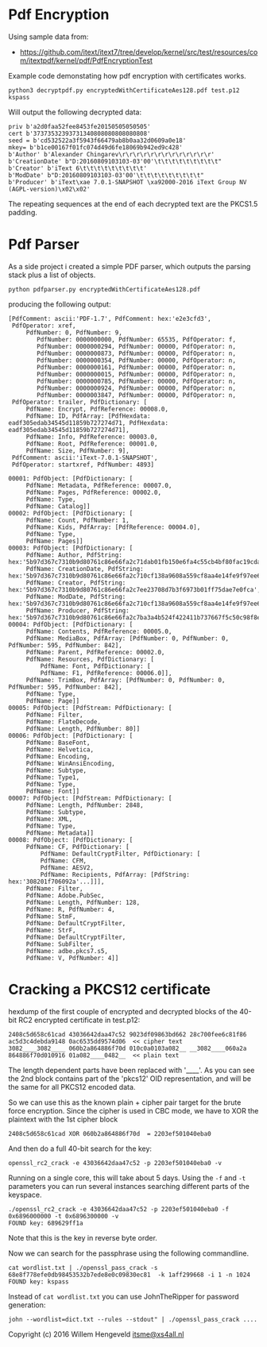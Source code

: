 Pdf Encryption
==============

Using sample data from:
 * https://github.com/itext/itext7/tree/develop/kernel/src/test/resources/com/itextpdf/kernel/pdf/PdfEncryptionTest

Example code demonstating how pdf encryption with certificates works.

    python3 decryptpdf.py encryptedWithCertificateAes128.pdf test.p12 kspass

Will output the following decrypted data:

    priv b'a2d0faa52fee8453fe20150505050505'
    cert b'37373532393731340808080808080808'
    seed = b'cd532522a3f5943f66479ab8b0aa32d0609a0e18'
    mkey= b'b1ce00167f01fc074d49d6fe18069b942ed9c428'
    b'Author' b'Alexander Chingarev\r\r\r\r\r\r\r\r\r\r\r\r\r'
    b'CreationDate' b"D:20160809103103-03'00'\t\t\t\t\t\t\t\t\t"
    b'Creator' b'iText 6\t\t\t\t\t\t\t\t\t'
    b'ModDate' b"D:20160809103103-03'00'\t\t\t\t\t\t\t\t\t"
    b'Producer' b'iText\xae 7.0.1-SNAPSHOT \xa92000-2016 iText Group NV (AGPL-version)\x02\x02'

The repeating sequences at the end of each decrypted text are the PKCS1.5 padding.


Pdf Parser
==========

As a side project i created a simple PDF parser, which outputs the parsing stack plus a list of objects.

    python pdfparser.py encryptedWithCertificateAes128.pdf

producing the following output:

    [PdfComment: ascii:'PDF-1.7', PdfComment: hex:'e2e3cfd3', 
     PdfOperator: xref,
         PdfNumber: 0, PdfNumber: 9,
            PdfNumber: 0000000000, PdfNumber: 65535, PdfOperator: f,
            PdfNumber: 0000000294, PdfNumber: 00000, PdfOperator: n,
            PdfNumber: 0000000873, PdfNumber: 00000, PdfOperator: n,
            PdfNumber: 0000000354, PdfNumber: 00000, PdfOperator: n,
            PdfNumber: 0000000161, PdfNumber: 00000, PdfOperator: n,
            PdfNumber: 0000000015, PdfNumber: 00000, PdfOperator: n,
            PdfNumber: 0000000785, PdfNumber: 00000, PdfOperator: n,
            PdfNumber: 0000000924, PdfNumber: 00000, PdfOperator: n,
            PdfNumber: 0000003847, PdfNumber: 00000, PdfOperator: n,
     PdfOperator: trailer, PdfDictionary: [
         PdfName: Encrypt, PdfReference: 00008.0, 
         PdfName: ID, PdfArray: [PdfHexdata: eadf305edab34545d11859b727274d71, PdfHexdata: eadf305edab34545d11859b727274d71], 
         PdfName: Info, PdfReference: 00003.0, 
         PdfName: Root, PdfReference: 00001.0, 
         PdfName: Size, PdfNumber: 9],
     PdfComment: ascii:'iText-7.0.1-SNAPSHOT',
     PdfOperator: startxref, PdfNumber: 4893]

    00001: PdfObject: [PdfDictionary: [
         PdfName: Metadata, PdfReference: 00007.0, 
         PdfName: Pages, PdfReference: 00002.0, 
         PdfName: Type, 
         PdfName: Catalog]]
    00002: PdfObject: [PdfDictionary: [
         PdfName: Count, PdfNumber: 1, 
         PdfName: Kids, PdfArray: [PdfReference: 00004.0], 
         PdfName: Type, 
         PdfName: Pages]]
    00003: PdfObject: [PdfDictionary: [
         PdfName: Author, PdfString: hex:'5b97d367c7310b9d80761c86e66fa2c71dab01fb150e6fa4c55cb4bf80fac19cda79513966f9d6c1e938080fc8c87800', 
         PdfName: CreationDate, PdfString: hex:'5b97d367c7310b9d80761c86e66fa2c710cf138a9608a559cf8aa4e14fe9f97ee6e7ef89029fb1f7399dd9e64b0d7cab', 
         PdfName: Creator, PdfString: hex:'5b97d367c7310b9d80761c86e66fa2c7ee23708d7b3f6973b01ff75dae7e0fca', 
         PdfName: ModDate, PdfString: hex:'5b97d367c7310b9d80761c86e66fa2c710cf138a9608a559cf8aa4e14fe9f97ee6e7ef89029fb1f7399dd9e64b0d7cab', 
         PdfName: Producer, PdfString: hex:'5b97d367c7310b9d80761c86e66fa2c7ba3a4b524f422411b737667f5c50c98f8e864b96999ed6247270483364dd492a28c0a6f50da37bfe8e0ad618f419d4e77f31179bf7502fd8606af1b81e271ae3']]
    00004: PdfObject: [PdfDictionary: [
         PdfName: Contents, PdfReference: 00005.0, 
         PdfName: MediaBox, PdfArray: [PdfNumber: 0, PdfNumber: 0, PdfNumber: 595, PdfNumber: 842], 
         PdfName: Parent, PdfReference: 00002.0, 
         PdfName: Resources, PdfDictionary: [
             PdfName: Font, PdfDictionary: [
             PdfName: F1, PdfReference: 00006.0]], 
         PdfName: TrimBox, PdfArray: [PdfNumber: 0, PdfNumber: 0, PdfNumber: 595, PdfNumber: 842], 
         PdfName: Type, 
         PdfName: Page]]
    00005: PdfObject: [PdfStream: PdfDictionary: [
         PdfName: Filter, 
         PdfName: FlateDecode, 
         PdfName: Length, PdfNumber: 80]]
    00006: PdfObject: [PdfDictionary: [
         PdfName: BaseFont, 
         PdfName: Helvetica, 
         PdfName: Encoding, 
         PdfName: WinAnsiEncoding, 
         PdfName: Subtype, 
         PdfName: Type1, 
         PdfName: Type, 
         PdfName: Font]]
    00007: PdfObject: [PdfStream: PdfDictionary: [
         PdfName: Length, PdfNumber: 2848, 
         PdfName: Subtype, 
         PdfName: XML, 
         PdfName: Type, 
         PdfName: Metadata]]
    00008: PdfObject: [PdfDictionary: [
         PdfName: CF, PdfDictionary: [
             PdfName: DefaultCryptFilter, PdfDictionary: [
             PdfName: CFM, 
             PdfName: AESV2, 
             PdfName: Recipients, PdfArray: [PdfString: hex:'308201f706092a'...]]], 
         PdfName: Filter, 
         PdfName: Adobe.PubSec, 
         PdfName: Length, PdfNumber: 128, 
         PdfName: R, PdfNumber: 4, 
         PdfName: StmF, 
         PdfName: DefaultCryptFilter, 
         PdfName: StrF, 
         PdfName: DefaultCryptFilter, 
         PdfName: SubFilter, 
         PdfName: adbe.pkcs7.s5, 
         PdfName: V, PdfNumber: 4]]


Cracking a PKCS12 certificate
=============================


hexdump of the first couple of encrypted and decrypted blocks of the 40-bit RC2 encrypted certificate in test.p12:

    2408c5d658c61cad 43036642daa47c52 9023df09863bd662 28c700fee6c81f86 ac5d3c4debda9148 0ac6535dd9574d06  << cipher text
    3082____3082____ 060b2a864886f70d 010c0a0103a082__ __3082____060a2a 864886f70d010916 01a082____0482__  << plain text

The length dependent parts have been replaced with '\_\_\_\_'.
As you can see the 2nd block contains part of the 'pkcs12' OID representation,
and will be the same for all PKCS12 encoded data.

So we can use this as the known plain + cipher pair target for the brute force encryption.
Since the cipher is used in CBC mode, we have to XOR the plaintext with the 1st cipher block

    2408c5d658c61cad XOR 060b2a864886f70d  = 2203ef501040eba0

And then do a full 40-bit search for the key:

    openssl_rc2_crack -e 43036642daa47c52 -p 2203ef501040eba0 -v

Running on a single core, this will take about 5 days.
Using the `-f` and `-t` parameters you can run several instances searching different parts
of the keyspace.

    ./openssl_rc2_crack -e 43036642daa47c52 -p 2203ef501040eba0 -f 0x6896000000 -t 0x6896300000 -v
    FOUND key: 689629ff1a

Note that this is the key in reverse byte order.

Now we can search for the passphrase using the following commandline.

    cat wordlist.txt | ./openssl_pass_crack -s 68e8f778efe0db98453532b7ede8e0c09830ec81  -k 1aff299668 -i 1 -n 1024
    FOUND key: kspass

Instead of `cat wordlist.txt`  you can use JohnTheRipper for password generation:

    john --wordlist=dict.txt --rules --stdout" | ./openssl_pass_crack ....



Copyright (c) 2016 Willem Hengeveld <itsme@xs4all.nl>
